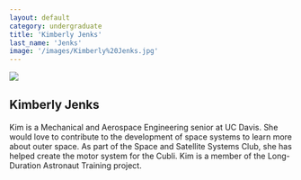 ```yaml
---
layout: default
category: undergraduate
title: 'Kimberly Jenks'
last_name: 'Jenks'
image: '/images/Kimberly%20Jenks.jpg'
---
```


<img src="{{ page.image }}">

<h2 class="team-title">Kimberly Jenks</h2>
<h4 class="team-position"></h4>
<p>Kim is a Mechanical and Aerospace Engineering senior at UC Davis. She would love to contribute to the development of space systems to learn more about outer space. As part of the Space and Satellite Systems Club, she has helped create the motor system for the Cubli. Kim is a member of the Long-Duration Astronaut Training project.</p>
<ul class="team-member-other-info"></ul>
